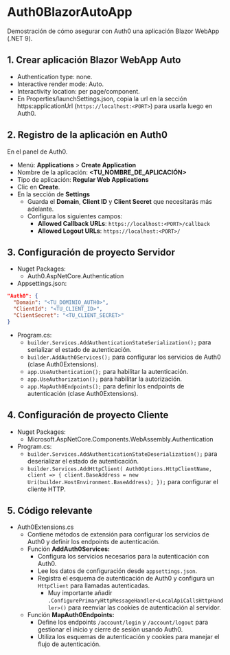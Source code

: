 # Auth0BlazorAutoApp

Demostración de cómo asegurar con Auth0 una aplicación Blazor WebApp (.NET 9).

## 1. Crear aplicación Blazor WebApp Auto
- Authentication type: none.
- Interactive render mode: Auto.
- Interactivity location: per page/component.
- En Properties/launchSettings.json, copia la url en la sección https:applicationUrl (`https://localhost:<PORT>`) para usarla luego en Auth0.
 
## 2. Registro de la aplicación en Auth0

En el panel de Auth0.
- Menú: **Applications** > **Create Application**
- Nombre de la aplicación: **<TU_NOMBRE_DE_APLICACIÓN>**
- Tipo de aplicación: **Regular Web Applications**
- Clic en **Create**.
- En la sección de **Settings**
  - Guarda el **Domain**, **Client ID** y **Client Secret** que necesitarás más adelante.
  - Configura los siguientes campos:
    - **Allowed Callback URLs**: `https://localhost:<PORT>/callback`
    - **Allowed Logout URLs**: `https://localhost:<PORT>/`

## 3. Configuración de proyecto Servidor
- Nuget Packages: 
  - Auth0.AspNetCore.Authentication
- Appsettings.json:
```json
"Auth0": {
  "Domain": "<TU_DOMINIO_AUTH0>",
  "ClientId": "<TU_CLIENT_ID>",
  "ClientSecret": "<TU_CLIENT_SECRET>"
}
```
- Program.cs:
  - `builder.Services.AddAuthenticationStateSerialization();` para serializar el estado de autenticación.
  - `builder.AddAuth0Services();` para configurar los servicios de Auth0 (clase Auth0Extensions).
  - `app.UseAuthentication();` para habilitar la autenticación.
  - `app.UseAuthorization();` para habilitar la autorización.
  - `app.MapAuth0Endpoints();` para definir los endpoints de autenticación (clase Auth0Extensions).

## 4. Configuración de proyecto Cliente
- Nuget Packages: 
  - Microsoft.AspNetCore.Components.WebAssembly.Authentication
- Program.cs:
  - `builder.Services.AddAuthenticationStateDeserialization();` para deserializar el estado de autenticación.
  - `builder.Services.AddHttpClient(
    Auth0Options.HttpClientName,
    client =>
    {
        client.BaseAddress = new Uri(builder.HostEnvironment.BaseAddress);
    });` para configurar el cliente HTTP.
  
## 5. Código relevante
- Auth0Extensions.cs
  - Contiene métodos de extensión para configurar los servicios de Auth0 y definir los endpoints de autenticación.
  - Función **AddAuth0Services:**
    - Configura los servicios necesarios para la autenticación con Auth0.
    - Lee los datos de configuración desde `appsettings.json`.
    - Registra el esquema de autenticación de Auth0 y configura un `HttpClient` para llamadas autenticadas.
      - Muy importante añadir `.ConfigurePrimaryHttpMessageHandler<LocalApiCallsHttpHandler>()` para reenviar las cookies de autenticación al servidor.
  - Función **MapAuth0Endpoints:**
    - Define los endpoints `/account/login` y `/account/logout` para gestionar el inicio y cierre de sesión usando Auth0.
    - Utiliza los esquemas de autenticación y cookies para manejar el flujo de autenticación.

